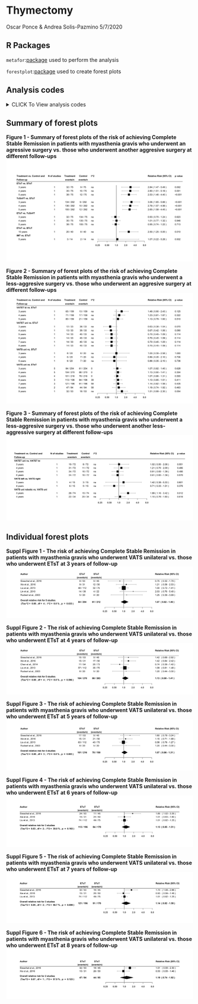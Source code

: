 Thymectomy
================
Oscar Ponce & Andrea Solis-Pazmino
5/7/2020

## R Packages

`metafor`:[package](http://www.metafor-project.org/doku.php) used to
perform the analysis

`forestplot`:[package](https://cran.r-project.org/web/packages/forestplot/forestplot.pdf)
used to create forest plots

## Analysis codes

<details>

<summary>CLICK To View analysis codes</summary>

<p>

``` r
prema1 <- escalc(measure="RR",ai=events1, ci=events2, n1i=n1, n2i=n2,
                  subset=(followup==3 & comparison=="ETsT  vs.  STsT"), data=pao)
prema1 <- summary(prema1)
prema1$rr <- paste(formatC((exp(prema1$yi)), format='f', digits=2), " ",
                   "(", formatC((exp(prema1$ci.lb)), format='f', digits=2), "-",
                    formatC((exp(prema1$ci.ub)), format='f', digits=2),")")
ma1 <- rma(measure="RR", yi,vi, data=prema1, method="REML")
expma1 <- predict(ma1, transf = transf.exp.int)


prema2 <- escalc(measure="RR",ai=events1, ci=events2, n1i=n1, n2i=n2,
                  subset=(followup==4 & comparison=="ETsT  vs.  STsT"), data=pao)
prema2 <- summary(prema2)
prema2$rr <- paste(formatC((exp(prema2$yi)), format='f', digits=2), " ",
                   "(", formatC((exp(prema2$ci.lb)), format='f', digits=2), "-",
                    formatC((exp(prema2$ci.ub)), format='f', digits=2),")")
ma2 <- rma(measure="RR", yi,vi, data=prema2, method="REML")
expma2 <- predict(ma2, transf = transf.exp.int)


ma1 <- rma(measure="RR", ai=events1, ci=events2, n1i=n1, n2i=n2, 
           data=pao, subset=(followup==3 & comparison=="ETsT  vs.  STsT"), 
           method="REML")
expma1 <- predict(ma1, transf = exp, digits=2)

ma2 <- rma(measure="RR", ai=events1, ci=events2, n1i=n1, n2i=n2, 
           data=pao, subset=(followup==4 & comparison=="ETsT  vs.  STsT"), 
           method="REML")
expma2<- predict(ma2, transf = exp, digits=2)

ma3 <- rma(measure="RR", ai=events1, ci=events2, n1i=n1, n2i=n2, 
           data=pao, subset=(followup==5 & comparison=="ETsT  vs.  STsT"),
           method="REML")
expma3 <- predict(ma3, transf = exp, digits=2)


ma4 <- rma(measure="RR", ai=events1, ci=events2, n1i=n1, n2i=n2, 
           data=pao, subset=(followup==3 & comparison=="TcSxVT  vs.  STsT"),
           method="REML")
expma4 <- predict(ma4, transf = exp, digits=2)

ma5 <- rma(measure="RR", ai=events1, ci=events2, n1i=n1, n2i=n2, 
           data=pao, subset=(followup==4 & comparison=="TcSxVT  vs.  STsT"), 
           method="REML")
expma5 <- predict(ma5, transf = exp, digits=2)

ma6 <- rma(measure="RR", ai=events1, ci=events2, n1i=n1, n2i=n2, 
           data=pao, subset=(followup==5 & comparison=="TcSxVT  vs.  STsT"), 
           method="REML")
expma6 <-predict(ma6, transf = exp, digits=2)


ma7 <- rma(measure="RR", ai=events1, ci=events2, n1i=n1, n2i=n2, 
           data=pao, subset=(followup==3 & comparison=="ETsT  vs.  TcSxVT"),
           method="REML")
expma7 <- predict(ma7, transf = exp, digits=2)

ma8 <- rma(measure="RR", ai=events1, ci=events2, n1i=n1, n2i=n2, 
           data=pao, subset=(followup==4 & comparison=="ETsT  vs.  TcSxVT"), 
           method="REML")
expma8 <- predict(ma8, transf = exp, digits=2)

ma9 <- rma(measure="RR", ai=events1, ci=events2, n1i=n1, n2i=n2, 
           data=pao, subset=(followup==5 & comparison=="ETsT  vs.  TcSxVT"), 
           method="REML")
expma9 <- predict(ma9, transf = exp, digits=2)


ma10 <- rma(measure="RR", ai=events1, ci=events2, n1i=n1, n2i=n2, 
            data=pao, subset=(followup==10 & comparison=="ETsT  vs.  BTcT"),
            method="REML")
expma10 <- predict(ma10, transf = exp, digits=2)


ma11 <- rma(measure="RR", ai=events1, ci=events2, n1i=n1, n2i=n2, 
            data=pao, subset=(followup==5 & comparison=="IMT  vs.  ETsT"), 
            method="REML")
expma11 <- predict(ma11, transf = exp, digits=2)


ma12 <- rma(measure="RR", ai=events1, ci=events2, n1i=n1, n2i=n2, 
            data=pao, 
            subset=(followup==3 & comparison=="VATET bilateral  vs.  ETsT"), 
            method="REML")
expma12 <- predict(ma12, transf = exp, digits=2)

ma13 <- rma(measure="RR", ai=events1, ci=events2, n1i=n1, n2i=n2, 
            data=pao, 
            subset=(followup==4 & comparison=="VATET bilateral  vs.  ETsT"), 
            method="REML")
expma13 <- predict(ma13, transf = exp, digits=2)

ma14 <- rma(measure="RR", ai=events1, ci=events2, n1i=n1, n2i=n2, 
            data=pao, 
            subset=(followup==5 & comparison=="VATET bilateral  vs.  ETsT"), 
            method="REML")
expma14 <- predict(ma14, transf = exp, digits=2)

ma15 <- rma(measure="RR", ai=events1, ci=events2, n1i=n1, n2i=n2, data=pao, 
            subset=(followup==3 & comparison=="VATET unilateral  vs.  ETsT" &
                      group=="Overall"), method="REML")
expma15 <- predict(ma15, transf = exp, digits=2)

ma16 <- rma(measure="RR", ai=events1, ci=events2, n1i=n1, n2i=n2, data=pao, 
            subset=(followup==4 & comparison=="VATET unilateral  vs.  ETsT" &
                      group=="Overall"), method="REML")
expma16 <- predict(ma16, transf = exp, digits=2)

ma17 <- rma(measure="RR", ai=events1, ci=events2, n1i=n1, n2i=n2, data=pao, 
            subset=(followup==5 & comparison=="VATET unilateral  vs.  ETsT" &
                      group=="Overall"), method="REML")
expma17 <- predict(ma17, transf = exp, digits=2)

ma18 <- rma(measure="RR", ai=events1, ci=events2, n1i=n1, n2i=n2, data=pao, 
            subset=(followup==6 & comparison=="VATET unilateral  vs.  ETsT" &
                      group=="Overall"), method="REML")
expma18 <- predict(ma18, transf = exp, digits=2)

ma19 <- rma(measure="RR", ai=events1, ci=events2, n1i=n1, n2i=n2, data=pao, 
            subset=(followup==7 & comparison=="VATET unilateral  vs.  ETsT" &
                      group=="Overall"), method="REML")
expma19 <- predict(ma19, transf = exp, digits=2)

ma20 <- rma(measure="RR", ai=events1, ci=events2, n1i=n1, n2i=n2, data=pao, 
            subset=(followup==8 & comparison=="VATET unilateral  vs.  ETsT" &
                      group=="Overall"), method="REML")
expma20 <- predict(ma20, transf = exp, digits=2)


ma33 <- rma(measure="RR", ai=events1, ci=events2, n1i=n1, n2i=n2, 
            data=pao, subset=(followup==3 & 
                      comparison=="VATET unilateral  vs.  VATET bilateral"),
            method="REML")
expma33 <- predict(ma33, transf = exp, digits=2)

ma34 <- rma(measure="RR", ai=events1, ci=events2, n1i=n1, n2i=n2, 
            data=pao, subset=(followup==4 & 
                      comparison=="VATET unilateral  vs.  VATET bilateral"),
            method="REML")
expma34 <- predict(ma34, transf = exp, digits=2)

ma35 <- rma(measure="RR", ai=events1, ci=events2, n1i=n1, n2i=n2, 
            data=pao, subset=(followup==5 & 
                      comparison=="VATET unilateral  vs.  VATET bilateral"),
            method="REML")
expma35 <- predict(ma35, transf = exp, digits=2)

ma36 <- rma(measure="RR", ai=events1, ci=events2, n1i=n1, n2i=n2, 
            data=pao, subset=(followup==6 & 
                      comparison=="VATET unilateral  vs.  VATET bilateral"),
            method="REML")
expma36 <- predict(ma36, transf = exp, digits=2)


ma37 <- rma(measure="RR", ai=events1, ci=events2, n1i=n1, n2i=n2, 
            data=pao, subset=(followup==3 & 
                      comparison=="VATS unilateral  vs.  STsT"), 
            method="REML")
expma37 <- predict(ma37, transf = exp, digits=2)

ma38 <- rma(measure="RR", ai=events1, ci=events2, n1i=n1, n2i=n2, 
            data=pao, subset=(followup==4 & 
                      comparison=="VATS unilateral  vs.  STsT"), 
            method="REML")
expma38 <- predict(ma38, transf = exp, digits=2)

ma39 <- rma(measure="RR", ai=events1, ci=events2, n1i=n1, n2i=n2, 
            data=pao, subset=(followup==5 & 
                      comparison=="VATS unilateral  vs.  STsT"), 
            method="REML")
expma39 <- predict(ma39, transf = exp, digits=2)


prema40 <- escalc(measure="RR",ai=events1, ci=events2, n1i=n1, n2i=n2,
                  subset=(followup==3 & 
                            comparison=="VATS unilateral  vs.  ETsT"), data=pao)
prema40 <- summary(prema40)
prema40$rr <- paste(formatC((exp(prema40$yi)), format='f', digits=2), " ",
                   "(", formatC((exp(prema40$ci.lb)), format='f', digits=2), "-",
                    formatC((exp(prema40$ci.ub)), format='f', digits=2),")")
ma40 <- rma(measure="RR", yi,vi, data=prema40, method="REML")
expma40 <- predict(ma40, transf = transf.exp.int)


prema41 <- escalc(measure="RR",ai=events1, ci=events2, n1i=n1, n2i=n2,
                  subset=(followup==4 & 
                            comparison=="VATS unilateral  vs.  ETsT"), data=pao)
prema41 <- summary(prema41)
prema41$rr <- paste(formatC((exp(prema41$yi)), format='f', digits=2), " ",
                   "(", formatC((exp(prema41$ci.lb)), format='f', digits=2), "-",
                    formatC((exp(prema41$ci.ub)), format='f', digits=2),")")
ma41 <- rma(measure="RR", yi,vi, data=prema41, method="REML")
expma41 <- predict(ma41, transf = transf.exp.int)


prema42 <- escalc(measure="RR",ai=events1, ci=events2, n1i=n1, n2i=n2,
                  subset=(followup==5 & 
                            comparison=="VATS unilateral  vs.  ETsT"), data=pao)
prema42 <- summary(prema42)
prema42$rr <- paste(formatC((exp(prema42$yi)), format='f', digits=2), " ",
                   "(", formatC((exp(prema42$ci.lb)), format='f', digits=2), "-",
                    formatC((exp(prema42$ci.ub)), format='f', digits=2),")")
ma42 <- rma(measure="RR", yi,vi, data=prema42, method="REML")
expma42 <- predict(ma42, transf = transf.exp.int)


prema43 <- escalc(measure="RR",ai=events1, ci=events2, n1i=n1, n2i=n2,
                  subset=(followup==6 & 
                            comparison=="VATS unilateral  vs.  ETsT"), data=pao)
prema43 <- summary(prema43)
prema43$rr <- paste(formatC((exp(prema43$yi)), format='f', digits=2), " ",
                   "(", formatC((exp(prema43$ci.lb)), format='f', digits=2), "-",
                    formatC((exp(prema43$ci.ub)), format='f', digits=2),")")
ma43 <- rma(measure="RR", yi,vi, data=prema43, method="REML")
expma43 <- predict(ma43, transf = transf.exp.int)


prema44 <- escalc(measure="RR",ai=events1, ci=events2, n1i=n1, n2i=n2,
                  subset=(followup==7 & 
                            comparison=="VATS unilateral  vs.  ETsT"), data=pao)
prema44 <- summary(prema44)
prema44$rr <- paste(formatC((exp(prema44$yi)), format='f', digits=2), " ",
                   "(", formatC((exp(prema44$ci.lb)), format='f', digits=2), "-",
                    formatC((exp(prema44$ci.ub)), format='f', digits=2),")")
ma44 <- rma(measure="RR", yi,vi, data=prema44, method="REML")
expma44 <- predict(ma44, transf = transf.exp.int)

prema45 <- escalc(measure="RR",ai=events1, ci=events2, n1i=n1, n2i=n2,
                  subset=(followup==8 & 
                            comparison=="VATS unilateral  vs.  ETsT"), data=pao)
prema45 <- summary(prema45)
prema45$rr <- paste(formatC((exp(prema45$yi)), format='f', digits=2), " ",
                   "(", formatC((exp(prema45$ci.lb)), format='f', digits=2), "-",
                    formatC((exp(prema45$ci.ub)), format='f', digits=2),")")
ma45 <- rma(measure="RR", yi,vi, data=prema45, method="REML")
expma45 <- predict(ma45, transf = transf.exp.int)


ma46 <- rma(measure="RR", ai=events1, ci=events2, n1i=n1, n2i=n2, 
            data=pao, subset=(followup==9 & 
                      comparison=="VATS unilateral  vs.  ETsT"), method="REML")
expma46 <- predict(ma46, transf = exp, digits=2)


ma47 <- rma(measure="RR", ai=events1, ci=events2, n1i=n1, n2i=n2, 
            data=pao, subset=(followup==3 & comparison=="VATS left  vs.  VATS right"),
            method="REML")
expma47 <- predict(ma47, transf = exp, digits=2)

ma48 <- rma(measure="RR", ai=events1, ci=events2, n1i=n1, n2i=n2, 
            data=pao, subset=(followup==4 & comparison=="VATS left  vs.  VATS right"),
            method="REML")
expma48 <- predict(ma48, transf = exp, digits=2)

ma49 <- rma(measure="RR", ai=events1, ci=events2, n1i=n1, n2i=n2, 
            data=pao, subset=(followup==3 & 
            comparison=="VATS unilateral with robotic  vs.  VATS unilateral"),
            method="REML")
expma49 <- predict(ma49, transf = exp, digits=2)

ma50 <- rma(measure="RR", ai=events1, ci=events2, n1i=n1, n2i=n2, 
            data=pao, subset=(followup==5 & 
            comparison=="VATS unilateral with robotic  vs.  VATS unilateral"),
            method="REML")
expma50 <- predict(ma50, transf = exp, digits=2)
```

</p>

</details>

## Summary of forest plots

**Figure 1 - Summary of forest plots of the risk of achieving Complete
Stable Remission in patients with myasthenia gravis who underwent an
agressive surgery vs. those who underwent another aggresive surgery at
different follow-ups**
![](Thymectomy_results_files/figure-gfm/unnamed-chunk-1-1.svg)<!-- -->

**Figure 2 - Summary of forest plots of the risk of achieving Complete
Stable Remission in patients with myasthenia gravis who underwent a
less-aggresive surgery vs. those who underwent an aggresive surgery at
different follow-ups**
![](Thymectomy_results_files/figure-gfm/unnamed-chunk-2-1.svg)<!-- -->

**Figure 3 - Summary of forest plots of the risk of achieving Complete
Stable Remission in patients with myasthenia gravis who underwent a
less-aggresive surgery vs. those who underwent another less-aggressive
surgery at different follow-ups**
![](Thymectomy_results_files/figure-gfm/unnamed-chunk-3-1.svg)<!-- -->

## Individual forest plots

**Suppl Figure 1 - The risk of achieving Complete Stable Remission in
patients with myasthenia gravis who underwent VATS unilateral vs. those
who underwent ETsT at 3 years of follow-up**
![](Thymectomy_results_files/figure-gfm/forestplotma40-1.svg)<!-- -->

**Suppl Figure 2 - The risk of achieving Complete Stable Remission in
patients with myasthenia gravis who underwent VATS unilateral vs. those
who underwent ETsT at 4 years of follow-up**
![](Thymectomy_results_files/figure-gfm/forestplotma41-1.svg)<!-- -->

**Suppl Figure 3 - The risk of achieving Complete Stable Remission in
patients with myasthenia gravis who underwent VATS unilateral vs. those
who underwent ETsT at 5 years of follow-up**
![](Thymectomy_results_files/figure-gfm/forestplotma42-1.svg)<!-- -->

**Suppl Figure 4 - The risk of achieving Complete Stable Remission in
patients with myasthenia gravis who underwent VATS unilateral vs. those
who underwent ETsT at 6 years of follow-up**
![](Thymectomy_results_files/figure-gfm/forestplotma43-1.svg)<!-- -->

**Suppl Figure 5 - The risk of achieving Complete Stable Remission in
patients with myasthenia gravis who underwent VATS unilateral vs. those
who underwent ETsT at 7 years of follow-up**
![](Thymectomy_results_files/figure-gfm/forestplotma44-1.svg)<!-- -->

**Suppl Figure 6 - The risk of achieving Complete Stable Remission in
patients with myasthenia gravis who underwent VATS unilateral vs. those
who underwent ETsT at 8 years of follow-up**
![](Thymectomy_results_files/figure-gfm/forestplotma45-1.svg)<!-- -->
